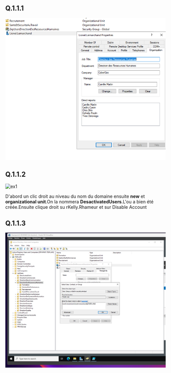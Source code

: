 ## Q.1.1.1 

![ex1](./images/Image01.png)

## Q.1.1.2

![ex1](./images/Image02.png)

D'abord un clic droit au niveau du nom du domaine ensuite **new** et **organizational unit**.On la nommera **DesactivatedUsers**.L'ou a bien été créée.Ensuite clique droit su rKelly.Rhameur et sur Disable Account


## Q.1.1.3

![ex1](./images/Image03.png)

